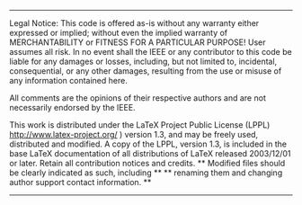 *************************************************************************
 Legal Notice:
 This code is offered as-is without any warranty either expressed or
 implied; without even the implied warranty of MERCHANTABILITY or
 FITNESS FOR A PARTICULAR PURPOSE! 
 User assumes all risk.
 In no event shall the IEEE or any contributor to this code be liable for
 any damages or losses, including, but not limited to, incidental,
 consequential, or any other damages, resulting from the use or misuse
 of any information contained here.

 All comments are the opinions of their respective authors and are not
 necessarily endorsed by the IEEE.

 This work is distributed under the LaTeX Project Public License (LPPL)
 http://www.latex-project.org/ ) version 1.3, and may be freely used,
 distributed and modified. A copy of the LPPL, version 1.3, is included
 in the base LaTeX documentation of all distributions of LaTeX released
 2003/12/01 or later.
 Retain all contribution notices and credits.
 ** Modified files should be clearly indicated as such, including  **
 ** renaming them and changing author support contact information. **
*************************************************************************
